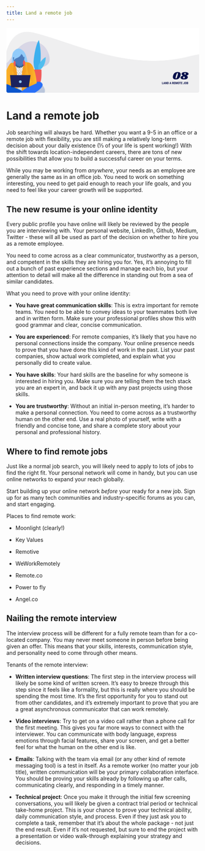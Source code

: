 ```yaml
---
title: Land a remote job
---
```


![Land a remote job](./assets/header-illustrations/8.png)

# Land a remote job

Job searching will always be hard. Whether you want a 9-5 in an office or a remote job with flexibility, you are still making a relatively long-term decision about your daily existence (⅓ of your life is spent working!) With the shift towards location-independent careers, there are tons of new possibilities that allow you to build a successful career on your terms.

While you may be working from _anywhere_, your needs as an employee are generally the same as in an office job. You need to work on something interesting, you need to get paid enough to reach your life goals, and you need to feel like your career growth will be supported.

## The new resume is your online identity

Every public profile you have online will likely be reviewed by the people you are interviewing with. Your personal website, LinkedIn, Github, Medium, Twitter - these will all be used as part of the decision on whether to hire you as a remote employee.

You need to come across as a clear communicator, trustworthy as a person, and competent in the skills they are hiring you for. Yes, it’s annoying to fill out a bunch of past experience sections and manage each bio, but your attention to detail will make all the difference in standing out from a sea of similar candidates.

What you need to prove with your online identity:

- **You have great communication skills**: This is extra important for remote teams. You need to be able to convey ideas to your teammates both live and in written form. Make sure your professional profiles show this with good grammar and clear, concise communication.

- **You are experienced**: For remote companies, it’s likely that you have no personal connections inside the company. Your online presence needs to prove that you have done this kind of work in the past. List your past companies, show actual work completed, and explain what you personally did to create value.

- **You have skills**: Your hard skills are the baseline for why someone is interested in hiring you. Make sure you are telling them the tech stack you are an expert in, and back it up with any past projects using those skills.

- **You are trustworthy**: Without an initial in-person meeting, it’s harder to make a personal connection. You need to come across as a trustworthy human on the other end. Use a real photo of yourself, write with a friendly and concise tone, and share a complete story about your personal and professional history.

## Where to find remote jobs

Just like a normal job search, you will likely need to apply to lots of jobs to find the right fit. Your personal network will come in handy, but you can use online networks to expand your reach globally.

Start building up your online network _before_ your ready for a new job. Sign up for as many tech communities and industry-specific forums as you can, and start engaging.

Places to find remote work:

- Moonlight (clearly!)

- Key Values

- Remotive

- WeWorkRemotely

- Remote.co

- Power to fly

- Angel.co

## Nailing the remote interview

The interview process will be different for a fully remote team than for a co-located company. You may never meet someone in person before being given an offer. This means that your skills, interests, communication style, and personality need to come through other means.

Tenants of the remote interview:

- **Written interview questions**: The first step in the interview process will likely be some kind of written screen. It’s easy to breeze through this step since it feels like a formality, but this is really where you should be spending the most time. It’s the first opportunity for you to stand out from other candidates, and it’s extremely important to prove that you are a great asynchronous communicator that can work remotely.

- **Video interviews**: Try to get on a video call rather than a phone call for the first meeting. This gives you far more ways to connect with the interviewer. You can communicate with body language, express emotions through facial features, share your screen, and get a better feel for what the human on the other end is like.

- **Emails**: Talking with the team via email (or any other kind of remote messaging tool) is a test in itself. As a remote worker (no matter your job title), written communication will be your primary collaboration interface. You should be proving your skills already by following up after calls, communicating clearly, and responding in a timely manner.

- **Technical project**: Once you make it through the initial few screening conversations, you will likely be given a contract trial period or technical take-home project. This is your chance to prove your technical ability, daily communication style, and process. Even if they just ask you to complete a task, remember that it’s about the whole package - not just the end result. Even if it’s not requested, but sure to end the project with a presentation or video walk-through explaining your strategy and decisions.
